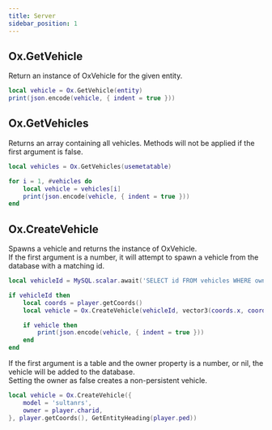 ```yaml
---
title: Server
sidebar_position: 1
---
```


## Ox.GetVehicle

Return an instance of OxVehicle for the given entity.

```lua
local vehicle = Ox.GetVehicle(entity)
print(json.encode(vehicle, { indent = true }))
```

## Ox.GetVehicles

Returns an array containing all vehicles. Methods will not be applied if the first argument is false.

```lua
local vehicles = Ox.GetVehicles(usemetatable)

for i = 1, #vehicles do
    local vehicle = vehicles[i]
    print(json.encode(vehicle, { indent = true }))
end
```

## Ox.CreateVehicle

Spawns a vehicle and returns the instance of OxVehicle.  
If the first argument is a number, it will attempt to spawn a vehicle from the database with a matching id.

```lua
local vehicleId = MySQL.scalar.await('SELECT id FROM vehicles WHERE owner = ? LIMIT 1', { player.charid })

if vehicleId then
    local coords = player.getCoords()
    local vehicle = Ox.CreateVehicle(vehicleId, vector3(coords.x, coords.y + 1.0, coords.z) , GetEntityHeading(player.ped))

    if vehicle then
        print(json.encode(vehicle, { indent = true }))
    end
end
```

If the first argument is a table and the owner property is a number, or nil, the vehicle will be added to the database.  
Setting the owner as false creates a non-persistent vehicle.

```lua
local vehicle = Ox.CreateVehicle({
    model = 'sultanrs',
    owner = player.charid,
}, player.getCoords(), GetEntityHeading(player.ped))
```
